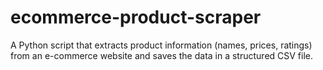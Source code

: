 # ecommerce-product-scraper
A Python script that extracts product information (names, prices, ratings) from an e-commerce website and saves the data in a structured CSV file.
